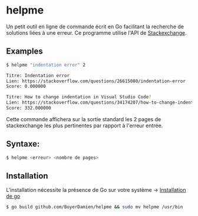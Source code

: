 # helpme

Un petit outil en ligne de commande écrit en Go facilitant la recherche de solutions liées à une erreur.
Ce programme utilise l'API de [Stackexchange](https://api.stackexchange.com/docs).

## Examples
```bash
$ helpme "indentation error" 2                                                                                    (base) 

Titre: Indentation error
Lien: https://stackoverflow.com/questions/26615080/indentation-error
Score: 0.000000

Titre: How to change indentation in Visual Studio Code?
Lien: https://stackoverflow.com/questions/34174207/how-to-change-indentation-in-visual-studio-code
Score: 332.000000
```
Cette commande affichera sur la sortie standard les 2 pages de stackexchange les plus pertinentes par rapport à l'erreur entrée.

## Syntaxe:
```bash
$ helpme <erreur> <nombre de pages>
```

## Installation

L'installation nécessite la présence de Go sur votre système -> [Installation de go](https://golang.org/dl/) 
```bash
$ go build github.com/BoyerDamien/helpme && sudo mv helpme /usr/bin
```
